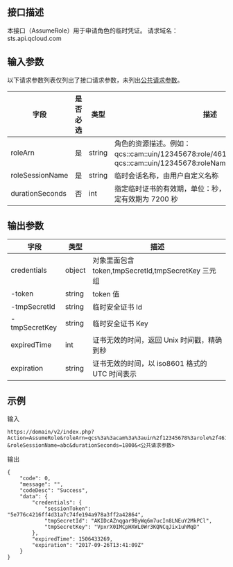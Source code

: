 ## 接口描述
本接口（AssumeRole）用于申请角色的临时凭证。
请求域名：sts.api.qcloud.com

## 输入参数
以下请求参数列表仅列出了接口请求参数，未列出[公共请求参数](https://cloud.tencent.com/document/api/213/6976)。

|字段|是否必选|类型|描述|
| ------------ | ------------ | ------------ | ------------ |
|roleArn|是|string|角色的资源描述。例如：qcs::cam::uin/12345678:role/4611686018427397919、qcs::cam::uin/12345678:roleName/testRoleName|
|roleSessionName|是|string|临时会话名称，由用户自定义名称|
|durationSeconds|否|int|指定临时证书的有效期，单位：秒，默认 1800 秒，最长可设定有效期为 7200 秒|

## 输出参数
 
| 字段  | 类型  | 描述  |
| ------------ | ------------ | ------------ |
|  credentials | object  | 对象里面包含 token,tmpSecretId,tmpSecretKey 三元组  |
|  -token | string  | token 值  |
|  -tmpSecretId | string  | 临时安全证书 Id  |
|  -tmpSecretKey| string | 临时安全证书 Key  |
| expiredTime  | int  |  证书无效的时间，返回 Unix 时间戳，精确到秒 |
| expiration  | string  |  证书无效的时间，以 iso8601 格式的 UTC 时间表示 |

## 示例
输入
```
https://domain/v2/index.php?Action=AssumeRole&roleArn=qcs%3a%3acam%3a%3auin%2f12345678%3arole%2f4611686018427397919
&roleSessionName=abc&durationSeconds=1800&<公共请求参数>
```

输出
```
{
    "code": 0,
    "message": "",
    "codeDesc": "Success",
    "data": {
        "credentials": {
            "sessionToken": "5e776c4216ff4d31a7c74fe194a978a3ff2a42864",
            "tmpSecretId": "AKIDcAZnqgar9ByWq6m7ucIn8LNEuY2MkPCl",
            "tmpSecretKey": "VpxrX0IMCpHXWL0Wr3KQNCqJix1uhMqD"
        },
        "expiredTime": 1506433269,
        "expiration": "2017-09-26T13:41:09Z"
    }
}

````
